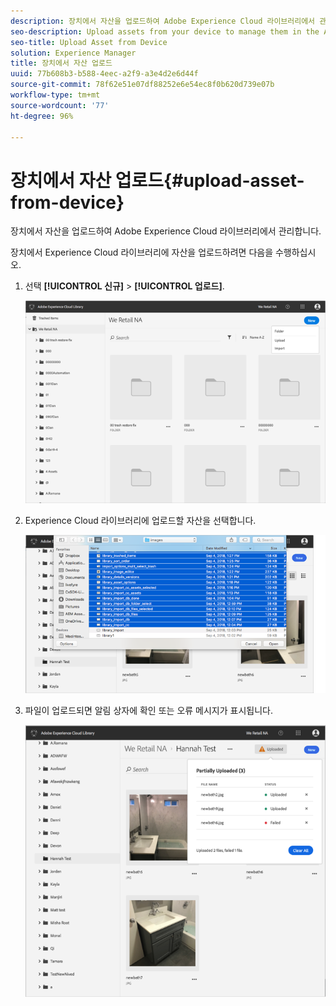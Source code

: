 ```yaml
---
description: 장치에서 자산을 업로드하여 Adobe Experience Cloud 라이브러리에서 관리합니다.
seo-description: Upload assets from your device to manage them in the Adobe Experience Cloud Library.
seo-title: Upload Asset from Device
solution: Experience Manager
title: 장치에서 자산 업로드
uuid: 77b608b3-b588-4eec-a2f9-a3e4d2e6d44f
source-git-commit: 78f62e51e07df88252e6e54ec8f0b620d739e07b
workflow-type: tm+mt
source-wordcount: '77'
ht-degree: 96%

---
```



# 장치에서 자산 업로드{#upload-asset-from-device}

장치에서 자산을 업로드하여 Adobe Experience Cloud 라이브러리에서 관리합니다.

장치에서 Experience Cloud 라이브러리에 자산을 업로드하려면 다음을 수행하십시오.

1. 선택 **[!UICONTROL 신규]** > **[!UICONTROL 업로드]**.

   ![](assets/library_new_folder_upload.png)

1. Experience Cloud 라이브러리에 업로드할 자산을 선택합니다.

   ![](assets/library_upload_assets_device.png)

1. 파일이 업로드되면 알림 상자에 확인 또는 오류 메시지가 표시됩니다.

   ![](assets/library_error_confirm_messages.png)

